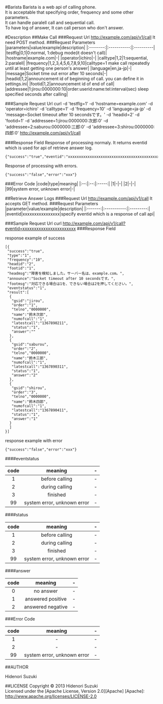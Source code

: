 #Barista
Barista is a web api of calling phone.  
It is acceptable that specifying order, frequency and some other parameters.  
It can handle paralell call and sequential call.  
To have log of answer, It can call person who don't answer.

#Description
##Make Call
###Request Url
    http://example.com/api/v1/call
    It need POST method.
###Request Parameters
|parameters|value/example|description|
|:--------:|:-----------:|:----------|
|testflg|0,1|0:normal, 1:debug mode(it doesn't call)|
|hostname|example.com|-|
|operator|ichiro|-|
|calltype|1,2|1:sequential, 2:paralell|
|frequency|1,2,3,4,5,6,7,8,9,10|calltype=1 make call repeatedly until at least getting one person's answer|
|language|en,ja-jp|-|
|message|Socket time out error after 10 seconds|-|
|headid|1,2|announcement id of beginning of call. you can define it in settings.ini|
|footid|1,2|announcement id of end of call|
|addressee|1:jirou:0000000:10|order:userid:name:tel:interval(sec) sleep specified seconds after calling|

###Sample Request Url
    curl -d 'testflg=1' -d 'hostname=example.com' -d 'operator=ichiro' -d 'calltype=1' -d 'frequency=10' 
    -d 'language=ja-jp' -d 'message=Socket timeout after 10 secondsです。' -d 'headid=2' -d 'footid=1' 
    -d 'addressee=1:jirou:0000000:次郎:0' -d 'addressee=2:saburou:0000000:三郎:0' -d 'addressee=3:shirou:0000000:四郎:0' 
    http://example.com/api/v1/call

###Response Field
Response of processing normaly. It returns eventid which is used for api of retrieve answer log.  

    {"success":"true","eventid":"xxxxxxxxxxxxxxxxxxxxxxxxxxxxxxxxxxxxxxxxxxxxxx"}
Response of processing with errors.  

    {"success":"false","error":"xxx"}

###Error Code
|code|type|meaning|
|:--:|:--:|:-----:|
|1|-|-|
|2|-|-|
|99|system error, unknown error|-|

##Retrieve Answer Logs
###Request Url
    http://example.com/api/v1/call
    It accepts GET method.
###Request Parameters
|parameter|value/example|description|
|:-------:|:-----------:|:---------:|
|eventid|xxxxxxxxxxxxxxxx|specify eventid which is a response of call api|

###Sample Request Url
    curl http://example.com/api/v1/call?eventid=xxxxxxxxxxxxxxxxxxxxxxx
###Response Field

response example of success  

    [{
     "success":"true",
     "type":"1",
     "frequency":"10",
     "headid":"2",
     "footid":"1",
     "headmsg":"障害を検知しました。サーバー名は、example.com。",
     "announce":"Socket timeout after 10 secondsです。",
     "footmsg":"対応できる場合は1を、できない場合は2を押してください。",
     "eventstatus":"1",
     "result":[
      {
       "gsid":"jirou",
       "order":"1",
       "telno","0000000",
       "name":"鈴木次郎",
       "numofcall":"1",
       "latestcall":"1367890211",
       "status":"1",
       "answer":""
      },
      {
       "gsid":"saburou",
       "order":"2",
       "telno","0000000",
       "name":"鈴木三郎",
       "numofcall":"1",
       "latestcall":"1367890311",
       "status":"1",
       "answer":"2"
      },
      {
       "gsid":"shirou",
       "order":"3",
       "telno","0000000",
       "name":"鈴木四郎",
       "numofcall":"1",
       "latestcall":"1367890411",
       "status":"1",
       "answer":"1"
      }
      ]
    }]

response example with error

    {"success":"false","error":"xxx"}

####eventstatus

|code|meaning|-|
|:--:|:-----:|:-:|
|1|before calling|-|
|2|during calling|-|
|3|finished|-|
|99|system error, unknown error|-|

####status

|code|meaning|-|
|:--:|:-----:|:-:|
|1|before calling|-|
|2|during calling|-|
|3|finished|-|
|99|system error, unknown error|-|

####answer

|code|meaning|-|
|:--:|:-----:|:-:|
|0|no answer|-|
|1|answered positive|-|
|2|answered negative|-|

###Error Code

|code|meaning|-|
|:--:|:-----:|:-:|
|1|-|-|
|2|-|-|
|99|system error, unknown error|-|

##AUTHOR

Hidenori Suzuki

##LICENSE
Copyright &copy; 2013 Hidenori Suzuki  
Licensed under the [Apache License, Version 2.0][Apache]
[Apache]: http://www.apache.org/licenses/LICENSE-2.0

